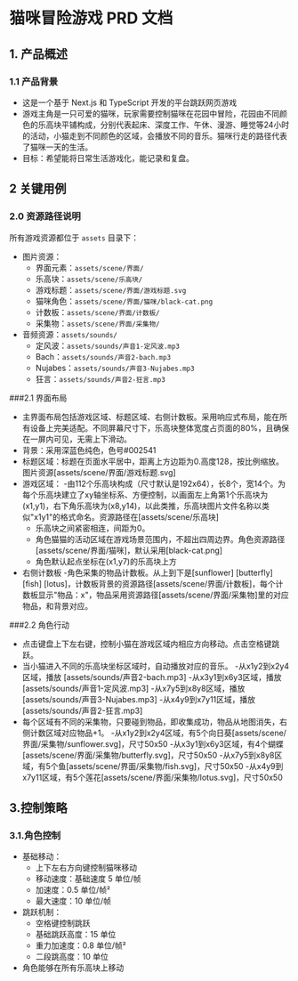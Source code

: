 # 猫咪冒险游戏 PRD 文档

## 1. 产品概述

### 1.1 产品背景
- 这是一个基于 Next.js 和 TypeScript 开发的平台跳跃网页游戏
- 游戏主角是一只可爱的猫咪，玩家需要控制猫咪在花园中冒险，花园由不同颜色的乐高块平铺构成，分别代表起床、深度工作、午休、漫游、睡觉等24小时的活动，小猫走到不同颜色的区域，会播放不同的音乐。猫咪行走的路径代表了猫咪一天的生活。
- 目标：希望能将日常生活游戏化，能记录和复盘。

## 2 关键用例

### 2.0 资源路径说明
所有游戏资源都位于 `assets` 目录下：
- 图片资源：
  - 界面元素：`assets/scene/界面/`
  - 乐高块：`assets/scene/乐高块/`
  - 游戏标题：`assets/scene/界面/游戏标题.svg`
  - 猫咪角色：`assets/scene/界面/猫咪/black-cat.png`
  - 计数板：`assets/scene/界面/计数板/`
  - 采集物：`assets/scene/界面/采集物/`
- 音频资源：`assets/sounds/`
  - 定风波：`assets/sounds/声音1-定风波.mp3`
  - Bach：`assets/sounds/声音2-bach.mp3`
  - Nujabes：`assets/sounds/声音3-Nujabes.mp3`
  - 狂言：`assets/sounds/声音2-狂言.mp3`

###2.1 界面布局
- 主界面布局包括游戏区域、标题区域、右侧计数板。采用响应式布局，能在所有设备上完美适配。不同屏幕尺寸下，乐高块整体宽度占页面的80%，且确保在一屏内可见，无需上下滑动。
- 背景：采用深蓝色纯色，色号#002541
- 标题区域：标题在页面水平居中，距离上方边距为0.高度128，按比例缩放。图片资源[assets/scene/界面/游戏标题.svg]
- 游戏区域：
  -由112个乐高块构成（尺寸默认是192x64），长8个，宽14个。为每个乐高块建立了xy轴坐标系、方便控制，以画面左上角第1个乐高块为(x1,y1)，右下角乐高块为(x8,y14)，以此类推，乐高块图片文件名称以类似"x1y1"的格式命名。资源路径在[assets/scene/乐高块]
  - 乐高块之间紧密相连，间距为0。
  - 角色猫猫的活动区域在游戏场景范围内，不超出四周边界。角色资源路径[assets/scene/界面/猫咪]，默认采用[black-cat.png]
  - 角色默认起点坐标在(x1,y7)的乐高块上方
- 右侧计数板
  -角色采集的物品计数板。从上到下是[sunflower] [butterfly] [fish] [lotus]，计数板背景的资源路径[assets/scene/界面/计数板]，每个计数板显示"物品：x"，物品采用资源路径[assets/scene/界面/采集物]里的对应物品，和背景对应。

###2.2 角色行动
- 点击键盘上下左右键，控制小猫在游戏区域内相应方向移动。点击空格键跳跃。
- 当小猫进入不同的乐高块坐标区域时，自动播放对应的音乐。
  -从x1y2到x2y4区域，播放 [assets/sounds/声音2-bach.mp3]
  -从x3y1到x6y3区域，播放[assets/sounds/声音1-定风波.mp3]
  -从x7y5到x8y8区域，播放[assets/sounds/声音3-Nujabes.mp3]
  -从x4y9到x7y11区域，播放[assets/sounds/声音2-狂言.mp3]
- 每个区域有不同的采集物，只要碰到物品，即收集成功，物品从地图消失，右侧计数区域对应物品+1。
  -从x1y2到x2y4区域，有5个向日葵[assets/scene/界面/采集物/sunflower.svg]，尺寸50x50
  -从x3y1到x6y3区域，有4个蝴蝶[assets/scene/界面/采集物/butterfly.svg]，尺寸50x50
  -从x7y5到x8y8区域，有5个鱼[assets/scene/界面/采集物/fish.svg]，尺寸50x50
  -从x4y9到x7y11区域，有5个莲花[assets/scene/界面/采集物/lotus.svg]，尺寸50x50


## 3.控制策略

### 3.1.角色控制
- 基础移动：
  - 上下左右方向键控制猫咪移动
  - 移动速度：基础速度 5 单位/帧
  - 加速度：0.5 单位/帧²
  - 最大速度：10 单位/帧
- 跳跃机制：
  - 空格键控制跳跃
  - 基础跳跃高度：15 单位
  - 重力加速度：0.8 单位/帧²
  - 二段跳高度：10 单位
- 角色能够在所有乐高块上移动

